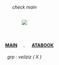 <!-- level 1: simple bio and stats -->

<div align="center">
<h6 align="center">check main </h6>

  <img src="https://file.garden/Z5VLhJB-RwipIekD/Kho%CC%82ng%20Co%CC%81%20Tie%CC%82u%20%C4%90e%CC%82%CC%80462_20250423171340.png"/> 
</div>

　<h4 align="center">　  　[MAIN](https://github.com/chem-rat)　﹒ 　[ATABOOK](https://cptmc.atabook.org/)　</h3>

 
 <h6 align="center"> grp : veilziz ( X ) </h6>

###
